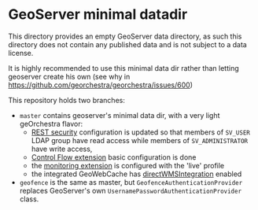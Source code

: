 GeoServer minimal datadir
=========================

This directory provides an empty GeoServer data directory, as such this directory does not contain any published data and is not subject to a data license.

It is highly recommended to use this minimal data dir rather than letting geoserver create his own (see why in https://github.com/georchestra/georchestra/issues/600)

This repository holds two branches:
 - ```master``` contains geoserver's minimal data dir, with a very light geOrchestra flavor:
   - [REST security](http://docs.geoserver.org/2.3.2/user/security/rest.html) configuration is updated so that members of ```SV_USER``` LDAP group have read access while members of ```SV_ADMINISTRATOR``` have write access,
   - [Control Flow extension](http://docs.geoserver.org/2.3.2/user/extensions/controlflow/index.html) basic configuration is done
   - the [monitoring extension](http://docs.geoserver.org/2.3.2/user/extensions/monitoring/index.html) is configured with the 'live' profile
   - the integrated GeoWebCache has [directWMSIntegration](http://docs.geoserver.org/2.3.2/user/geowebcache/using.html#direct-integration-with-geoserver-wms) enabled
 - ```geofence``` is the same as master, but ```GeofenceAuthenticationProvider``` replaces GeoServer's own ```UsernamePasswordAuthenticationProvider``` class.
